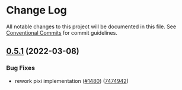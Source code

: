 # Change Log

All notable changes to this project will be documented in this file.
See [Conventional Commits](https://conventionalcommits.org) for commit guidelines.

## [0.5.1](https://github.com/spielhalle/spielhalle/compare/v0.5.0...v0.5.1) (2022-03-08)


### Bug Fixes

* rework pixi implementation ([#1480](https://github.com/spielhalle/spielhalle/issues/1480)) ([7474942](https://github.com/spielhalle/spielhalle/commit/7474942dcc74fa7d3e8053e7a7357af8648510a7))
